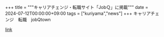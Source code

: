 +++
title = """キャリアチェンジ・転職サイト「JobＱ」に掲載"""
date = 2024-07-12T00:00:00+09:00
tags = ["kuriyama","news"]
+++
キャリアチェンジ　転職　jobQtown

[link](https://www.town.kuriyama.hokkaido.jp/soshiki/46/28005.html)
